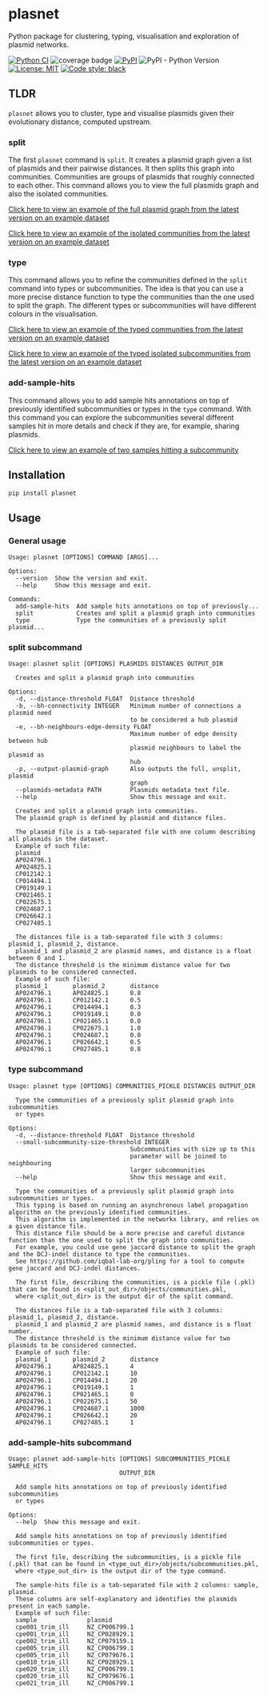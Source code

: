 # plasnet

Python package for clustering, typing, visualisation and exploration of plasmid networks.

[![Python CI](https://github.com/leoisl/plasnet/actions/workflows/ci.yaml/badge.svg)](https://github.com/leoisl/plasnet/actions/workflows/ci.yaml/badge.svg)
![coverage badge](./coverage.svg)
[![PyPI](https://img.shields.io/pypi/v/plasnet)](https://pypi.org/project/plasnet/)
![PyPI - Python Version](https://img.shields.io/pypi/pyversions/plasnet)
[![License: MIT](https://img.shields.io/badge/License-MIT-yellow.svg)](https://opensource.org/licenses/MIT)
[![Code style: black](https://img.shields.io/badge/code%20style-black-000000.svg)](https://github.com/psf/black)

## TLDR

`plasnet` allows you to cluster, type and visualise plasmids given their evolutionary distance, computed upstream.

### split

The first `plasnet` command is `split`. It creates a plasmid graph given a list of plasmids and their pairwise distances.
It then splits this graph into communities. Communities are groups of plasmids that roughly connected to each other.
This command allows you to view the full plasmids graph and also the isolated communities.

[Click here to view an example of the full plasmid graph from the latest version on an example dataset](https://leoisl.github.io/plasnet/split_out/visualisations/single_graph/single_graph.html)

[Click here to view an example of the isolated communities from the latest version on an example dataset](https://leoisl.github.io/plasnet/split_out/visualisations/communities/index.html)

### type

This command allows you to refine the communities defined in the `split` command into types or subcommunities.
The idea is that you can use a more precise distance function to type the communities than the one used to split the graph.
The different types or subcommunities will have different colours in the visualisation.

[Click here to view an example of the typed communities from the latest version on an example dataset](https://leoisl.github.io/plasnet/type_out/visualisations/communities/index.html)

[Click here to view an example of the typed isolated subcommunities from the latest version on an example dataset](https://leoisl.github.io/plasnet/type_out/visualisations/subcommunities/index.html)

### add-sample-hits

This command allows you to add sample hits annotations on top of previously identified subcommunities or types
in the `type` command. With this command you can explore the subcommunities several different samples hit in more
details and check if they are, for example, sharing plasmids.

[Click here to view an example of two samples hitting a subcommunity](https://leoisl.github.io/plasnet/sample_hits_out/visualisations/sample_graphs/graphs/community_1_subcommunity_40.html)


## Installation

```
pip install plasnet
```

## Usage

### General usage

```
Usage: plasnet [OPTIONS] COMMAND [ARGS]...

Options:
  --version  Show the version and exit.
  --help     Show this message and exit.

Commands:
  add-sample-hits  Add sample hits annotations on top of previously...
  split            Creates and split a plasmid graph into communities
  type             Type the communities of a previously split plasmid...
```

### split subcommand

```
Usage: plasnet split [OPTIONS] PLASMIDS DISTANCES OUTPUT_DIR

  Creates and split a plasmid graph into communities

Options:
  -d, --distance-threshold FLOAT  Distance threshold
  -b, --bh-connectivity INTEGER   Minimum number of connections a plasmid need
                                  to be considered a hub plasmid
  -e, --bh-neighbours-edge-density FLOAT
                                  Maximum number of edge density between hub
                                  plasmid neighbours to label the plasmid as
                                  hub
  -p, --output-plasmid-graph      Also outputs the full, unsplit, plasmid
                                  graph
  --plasmids-metadata PATH        Plasmids metadata text file.
  --help                          Show this message and exit.

  Creates and split a plasmid graph into communities.
  The plasmid graph is defined by plasmid and distance files.

  The plasmid file is a tab-separated file with one column describing all plasmids in the dataset.
  Example of such file:
  plasmid
  AP024796.1
  AP024825.1
  CP012142.1
  CP014494.1
  CP019149.1
  CP021465.1
  CP022675.1
  CP024687.1
  CP026642.1
  CP027485.1

  The distances file is a tab-separated file with 3 columns: plasmid_1, plasmid_2, distance.
  plasmid_1 and plasmid_2 are plasmid names, and distance is a float between 0 and 1.
  The distance threshold is the minimum distance value for two plasmids to be considered connected.
  Example of such file:
  plasmid_1       plasmid_2       distance
  AP024796.1      AP024825.1      0.8
  AP024796.1      CP012142.1      0.5
  AP024796.1      CP014494.1      0.3
  AP024796.1      CP019149.1      0.0
  AP024796.1      CP021465.1      0.0
  AP024796.1      CP022675.1      1.0
  AP024796.1      CP024687.1      0.0
  AP024796.1      CP026642.1      0.5
  AP024796.1      CP027485.1      0.8
```

### type subcommand

```
Usage: plasnet type [OPTIONS] COMMUNITIES_PICKLE DISTANCES OUTPUT_DIR

  Type the communities of a previously split plasmid graph into subcommunities
  or types

Options:
  -d, --distance-threshold FLOAT  Distance threshold
  --small-subcommunity-size-threshold INTEGER
                                  Subcommunities with size up to this
                                  parameter will be joined to neighbouring
                                  larger subcommunities
  --help                          Show this message and exit.

  Type the communities of a previously split plasmid graph into subcommunities or types.
  This typing is based on running an asynchronous label propagation algorithm on the previously identified communities.
  This algorithm is implemented in the networkx library, and relies on a given distance file.
  This distance file should be a more precise and careful distance function than the one used to split the graph into communities.
  For example, you could use gene jaccard distance to split the graph and the DCJ-indel distance to type the communities.
  See https://github.com/iqbal-lab-org/pling for a tool to compute gene jaccard and DCJ-indel distances. 

  The first file, describing the communities, is a pickle file (.pkl) that can be found in <split_out_dir>/objects/communities.pkl,
  where <split_out_dir> is the output dir of the split command.

  The distances file is a tab-separated file with 3 columns: plasmid_1, plasmid_2, distance.
  plasmid_1 and plasmid_2 are plasmid names, and distance is a float number.
  The distance threshold is the minimum distance value for two plasmids to be considered connected.
  Example of such file:
  plasmid_1       plasmid_2       distance
  AP024796.1      AP024825.1      4
  AP024796.1      CP012142.1      10
  AP024796.1      CP014494.1      20
  AP024796.1      CP019149.1      1
  AP024796.1      CP021465.1      0
  AP024796.1      CP022675.1      50
  AP024796.1      CP024687.1      1000
  AP024796.1      CP026642.1      20
  AP024796.1      CP027485.1      1
```

### add-sample-hits subcommand

```
Usage: plasnet add-sample-hits [OPTIONS] SUBCOMMUNITIES_PICKLE SAMPLE_HITS
                               OUTPUT_DIR

  Add sample hits annotations on top of previously identified subcommunities
  or types

Options:
  --help  Show this message and exit.

  Add sample hits annotations on top of previously identified subcommunities or types.

  The first file, describing the subcommunities, is a pickle file (.pkl) that can be found in <type_out_dir>/objects/subcommunities.pkl,
  where <type_out_dir> is the output dir of the type command.

  The sample-hits file is a tab-separated file with 2 columns: sample, plasmid.
  These columns are self-explanatory and identifies the plasmids present in each sample.
  Example of such file:
  sample              plasmid
  cpe001_trim_ill     NZ_CP006799.1
  cpe001_trim_ill     NZ_CP028929.1
  cpe002_trim_ill     NZ_CP079159.1
  cpe005_trim_ill     NZ_CP006799.1
  cpe005_trim_ill     NZ_CP079676.1
  cpe010_trim_ill     NZ_CP028929.1
  cpe020_trim_ill     NZ_CP006799.1
  cpe020_trim_ill     NZ_CP079676.1
  cpe021_trim_ill     NZ_CP006799.1
```